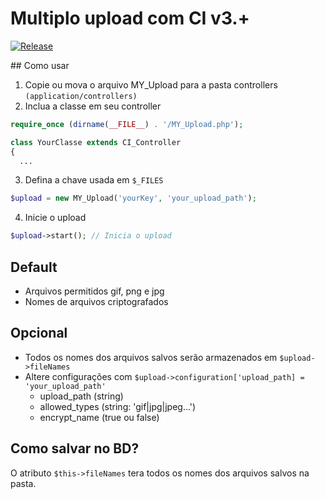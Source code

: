 # Multiplo upload com CI v3.+
<p>
  <a href="https://github.com/rafa-acioly/ci-multi-up/releases">
    <img src="https://img.shields.io/github/release/rafa-acioly/ci-multi-up.svg" alt="Release">
  </a>
</p>
## Como usar

1. Copie ou mova o arquivo MY_Upload para a pasta controllers `(application/controllers)`
2. Inclua a classe em seu controller
```php
require_once (dirname(__FILE__) . '/MY_Upload.php');

class YourClasse extends CI_Controller
{
  ...
```

3. Defina a chave usada em `$_FILES`
```php
$upload = new MY_Upload('yourKey', 'your_upload_path');
```

4. Inicie o upload
```php
$upload->start(); // Inicia o upload
```

## Default

- Arquivos permitidos gif, png e jpg
- Nomes de arquivos criptografados

## Opcional

- Todos os nomes dos arquivos salvos serão armazenados em `$upload->fileNames`
- Altere configurações com `$upload->configuration['upload_path] = 'your_upload_path'`
  - upload_path   (string)
  - allowed_types (string: 'gif|jpg|jpeg...')
  - encrypt_name  (true ou false)

## Como salvar no BD?

O atributo `$this->fileNames` tera todos os nomes dos arquivos salvos na pasta.
